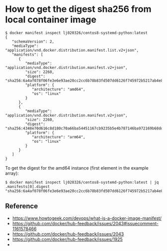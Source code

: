 
# How to get the digest sha256 from local container image

```shell
$ docker manifest inspect lj020326/centos8-systemd-python:latest
{
   "schemaVersion": 2,
   "mediaType": "application/vnd.docker.distribution.manifest.list.v2+json",
   "manifests": [
      {
         "mediaType": "application/vnd.docker.distribution.manifest.v2+json",
         "size": 2260,
         "digest": "sha256:6a4af078f06fe3e6e93ae20cc2cc6b78b83fd507dd6126f745972b5217ab4e8f",
         "platform": {
            "architecture": "amd64",
            "os": "linux"
         }
      },
      {
         "mediaType": "application/vnd.docker.distribution.manifest.v2+json",
         "size": 2260,
         "digest": "sha256:4348e70d616c8d180c70a66ba54451167cb9235b5e4b787146ba972169b68dd6",
         "platform": {
            "architecture": "arm64",
            "os": "linux"
         }
      }
   ]
}
```


To get the digest for the amd64 instance (first element in the example array):

```shell
$ docker manifest inspect lj020326/centos8-systemd-python:latest | jq .manifests[0].digest
"sha256:6a4af078f06fe3e6e93ae20cc2cc6b78b83fd507dd6126f745972b5217ab4e8f"
```


## Reference

* https://www.howtogeek.com/devops/what-is-a-docker-image-manifest/
* https://github.com/docker/hub-feedback/issues/2043#issuecomment-1161578466
* https://github.com/docker/hub-feedback/issues/2043
* https://github.com/docker/hub-feedback/issues/1925
* 
